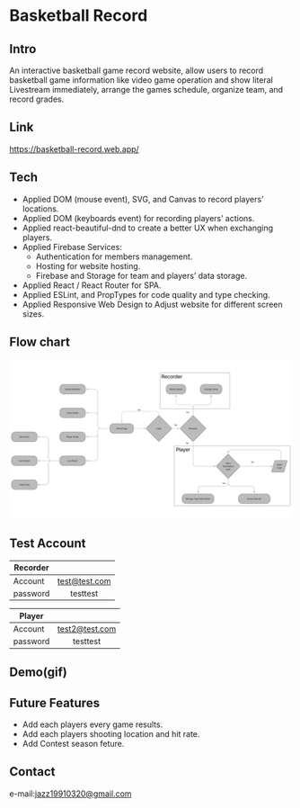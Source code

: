 # Basketball Record

## Intro

An interactive basketball game record website, allow users to record basketball game information like video game
operation and show literal Livestream immediately, arrange the games schedule, organize team, and record grades.

## Link

https://basketball-record.web.app/

## Tech

- Applied DOM (mouse event), SVG, and Canvas to record players’ locations.
- Applied DOM (keyboards event) for recording players’ actions.
- Applied react-beautiful-dnd to create a better UX when exchanging players.
- Applied Firebase Services:
  - Authentication for members management.
  - Hosting for website hosting.
  - Firebase and Storage for team and players’ data storage.
- Applied React / React Router for SPA.
- Applied ESLint, and PropTypes for code quality and type checking.
- Applied Responsive Web Design to Adjust website for different screen sizes.

## Flow chart

![This is a alt text.](./ReadMe/Userflow.jpeg "This is a userflow.")

## Test Account

| Recorder |               |
| -------- | :-----------: |
| Account  | test@test.com |
| password |   testtest    |

| Player   |                |
| -------- | :------------: |
| Account  | test2@test.com |
| password |    testtest    |

## Demo(gif)

## Future Features

- Add each players every game results.
- Add each players shooting location and hit rate.
- Add Contest season feture.

## Contact

e-mail:jazz19910320@gmail.com
